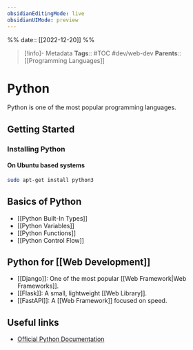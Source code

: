 ```yaml
---
obsidianEditingMode: live
obsidianUIMode: preview
---
```

%%
date:: [[2022-12-20]]
%%

> [!info]- Metadata
> **Tags**:: #TOC #dev/web-dev 
> **Parents**:: [[Programming Languages]]

# Python

Python is one of the most popular programming languages.

## Getting Started

### Installing Python

#### On Ubuntu based systems

```bash
sudo apt-get install python3
```

## Basics of Python

- [[Python Built-In Types]]
- [[Python Variables]]
- [[Python Functions]]
- [[Python Control Flow]]

## Python for [[Web Development]]

- [[Django]]: One of the most popular [[Web Framework|Web Frameworks]].
- [[Flask]]: A small, lightweight [[Web Library]].
- [[FastAPI]]: A [[Web Framework]] focused on speed.

## Useful links

- [Official Python Documentation](https://docs.python.org/3/)